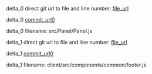 delta_0 direct git url to file and line number: [file_url](https://www.github.com/SAP/fundamental-react/commit/f5dcaf3f2d49f312d00250d923a1445e95d226ac/#diff-b0c05f7c2f2e488ec846c8d800cd1be6ca15a329f7517c89b6c5455ea07ea161L58)

delta_0 [commit_url0](https://www.github.com/SAP/fundamental-react/commit/f5dcaf3f2d49f312d00250d923a1445e95d226ac)

delta_0 filename: src/Panel/Panel.js



delta_1 direct git url to file and line number: [file_url](https://www.github.com/gilmaimon/ArduBadge/commit/0869cbc81878d19448a3c141f63df8b10dacb4e3/#diff-da38faf8ad95b079ad5dbfde8d6ab356755f0b42057fa3faa229e187b4a25d9bL7)

delta_1 [commit_url0](https://www.github.com/gilmaimon/ArduBadge/commit/0869cbc81878d19448a3c141f63df8b10dacb4e3)

delta_1 filename: client/src/components/common/footer.js



